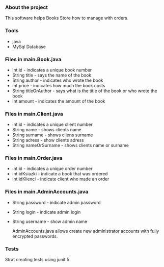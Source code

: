 ### About the project

This software helps Books Store how to manage with orders.

### Tools

- java
- MySql Database


### Files in main.Book.java 

- int id - indicates a unique book number
- String title - says the name of the book
- String author - indicates who wrote the book
- int price - indicates how much the book costs
- String titleOrAuthor - says what is the title of the book or who wrote the book
- int amount - indicates the amount of the book


### Files in main.Client.java 

- int id - indicates a unique client number 
- String name - shows clients name 
- String surname - shows cliens surname 
- String adress - show clients adress 
- String nameOrSurname - shows clients name or surname 

### Files in main.Order.java

- int id - indicates a unique order number
- int idKsiazki - indicate a book that was ordered
- int idKlienci - indicate client who made an order


### Files in main.AdminAccounts.java

- String password - indicate admin password 
- String login - indicate admin login 
- String username - show admin name 

    AdminAccounts.java allows create new administrator accounts with
    fully encrypted passwords.


### Tests 

Strat creating tests using junit 5
